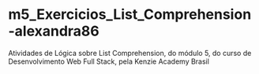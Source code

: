 # m5_Exercicios_List_Comprehension-alexandra86
Atividades de Lógica sobre List Comprehension, do módulo 5, do curso de Desenvolvimento Web Full Stack, pela Kenzie Academy Brasil

